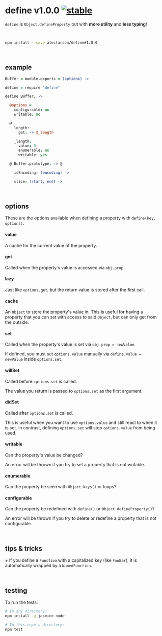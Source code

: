 
# define v1.0.0 [![stable](http://badges.github.io/stability-badges/dist/stable.svg)](http://github.com/badges/stability-badges)

`define` is `Object.defineProperty` but with **more utility** and **less typing**!

&nbsp;

```sh
npm install --save aleclarson/define#1.0.0
```

&nbsp;

example
-------

```CoffeeScript
Buffer = module.exports = (options) ->

define = require "define"

define Buffer, ->

  @options =
    configurable: no
    writable: no

  @ 
    length:
      get: -> @_length

    _length:
      value: 0
      enumerable: no
      writable: yes

  @ Buffer.prototype, -> @ 

    isEncoding: (encoding) ->

    slice: (start, end) ->
```

&nbsp;

options
-------

These are the options available when defining a property with `define(key, options)`.

#### value

A cache for the current value of the property.

#### get

Called when the property's value is accessed via `obj.prop`.

#### lazy

Just like `options.get`, but the return value is stored after the first call.

#### cache

An `Object` to store the property's value in. This is useful for having a property that you can set with access to said `Object`, but can only get from the outside.

#### set

Called when the property's value is set via `obj.prop = newValue`.

If defined, you must set `options.value` manually via `define.value = newValue` inside `options.set`.

#### willSet

Called before `options.set` is called.

The value you return is passed to `options.set` as the first argument.

#### didSet

Called after `options.set` is called.

This is useful when you want to use `options.value` and still react to when it is set. In contrast, defining `options.set` will stop `options.value` from being used.

#### writable

Can the property's value be changed?

An error will be thrown if you try to set a property that is not writable.

#### enumerable

Can the property be seen with `Object.keys()` or loops?

#### configurable

Can the property be redefined with `define()` or `Object.defineProperty()`?

An error will be thrown if you try to delete or redefine a property that is not configurable.

&nbsp;

tips & tricks
-------------

\+ If you define a `Function` with a capitalized key (like `FooBar`), it is automatically wrapped by a `NamedFunction`.

&nbsp;

testing
-------

To run the tests:

```sh
# In any directory:
npm install -g jasmine-node

# In this repo's directory:
npm test
```

&nbsp;
